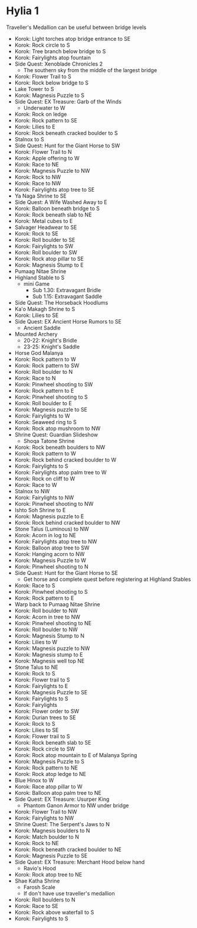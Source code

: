 # Hylia 1

Traveller's Medallion can be useful between bridge levels

* Korok: Light torches atop bridge entrance to SE
* Korok: Rock circle to S
* Korok: Tree branch below bridge to S
* Korok: Fairylights atop fountain
* Side Quest: Xenoblade Chronicles 2
  * The southern sky from the middle of the largest bridge
* Korok: Flower Trail to S
* Korok: Rock below bridge to S
* Lake Tower to S
* Korok: Magnesis Puzzle to S
* Side Quest: EX Treasure: Garb of the Winds
  * Underwater to W
* Korok: Rock on ledge
* Korok: Rock pattern to SE
* Korok: Lilies to E
* Korok: Rock beneath cracked boulder to S
* Stalnox to S
* Side Quest: Hunt for the Giant Horse to SW
* Korok: Flower Trail to N
* Korok: Apple offering to W
* Korok: Race to NE
* Korok: Magnesis Puzzle to NW
* Korok: Rock to NW
* Korok: Race to NW
* Korok: Fairylights atop tree to SE
* Ya Naga Shrine to SE
* Side Quest: A Wife Washed Away to E
* Korok: Balloon beneath bridge to S
* Korok: Rock beneath slab to NE
* Korok: Metal cubes to E
* Salvager Headwear to SE
* Korok: Rock to SE
* Korok: Roll boulder to SE
* Korok: Fairylights to SW
* Korok: Roll boulder to SW
* Korok: Rock atop pillar to SE
* Korok: Magnesis Stump to E
* Pumaag Nitae Shrine
* Highland Stable to S
  * mini Game
    * Sub 1.30: Extravagant Bridle
    * Sub 1.15: Extravagant Saddle
* Side Quest: The Horseback Hoodlums
* Ka'o Makagh Shrine to S
* Korok: Lilies to SE
* Side Quest: EX Ancient Horse Rumors to SE
  * Ancient Saddle
* Mounted Archery
  * 20-22: Knight's Bridle
  * 23-25: Knight's Saddle
* Horse God Malanya
* Korok: Rock pattern to W
* Korok: Rock pattern to SW
* Korok: Roll boulder to N
* Korok: Race to N
* Korok: Pinwheel shooting to SW
* Korok: Rock pattern to E
* Korok: Pinwheel shooting to S
* Korok: Roll boulder to E
* Korok: Magnesis puzzle to SE
* Korok: Fairylights to W
* Korok: Seaweed ring to S
* Korok: Rock atop mushroom to NW
* Shrine Quest: Guardian Slideshow
  * Shoqa Tatone Shrine
* Korok: Rock beneath boulders to NW
* Korok: Rock pattern to W
* Korok: Rock behind cracked boulder to W
* Korok: Fairylights to S
* Korok: Fairylights atop palm tree to W
* Korok: Rock on cliff to W
* Korok: Race to W
* Stalnox to NW
* Korok: Fairylights to NW
* Korok: Pinwheel shooting to NW
* Ishto Soh Shrine to E
* Korok: Magnesis puzzle to E
* Korok: Rock behind cracked boulder to NW
* Stone Talus (Luminous) to NW
* Korok: Acorn in log to NE
* Korok: Fairylights atop tree to NW
* Korok: Balloon atop tree to SW
* Korok: Hanging acorn to NW
* Korok: Magnesis Puzzle to W
* Korok: Pinwheel shooting to N
* Side Quest: Hunt for the Giant Horse to SE
  * Get horse and complete quest before registering at Highland Stables
* Korok: Race to S
* Korok: Pinwheel shooting to S
* Korok: Rock pattern to E
* Warp back to Pumaag Nitae Shrine
* Korok: Roll boulder to NW
* Korok: Acorn in tree to NW
* Korok: Pinwheel shooting to NE
* Korok: Roll boulder to NW
* Korok: Magnesis Stump to N
* Korok: Lilies to W
* Korok: Magnesis puzzle to NW
* Korok: Magnesis stump to E
* Korok: Magnesis well top NE
* Stone Talus to NE
* Korok: Rock to S
* Korok: Flower trail to S
* Korok: Fairylights to E
* Korok: Magnesis Puzzle to SE
* Korok: Fairylights to S
* Korok: Fairylights
* Korok: Flower order to SW
* Korok: Durian trees to SE
* Korok: Rock to S
* Korok: Lilies to SE
* Korok: Flower trail to S
* Korok: Rock beneath slab to SE
* Korok: Rock circle to SW
* Korok: Rock atop mountain to E of Malanya Spring
* Korok: Magnesis Puzzle to S
* Korok: Rock pattern to NE
* Korok: Rock atop ledge to NE
* Blue Hinox to W
* Korok: Race atop pillar to W
* Korok: Balloon atop palm tree to NE
* Side Quest: EX Treasure: Usurper King
  * Phantom Ganon Armor to NW under bridge
* Korok: Flower Trail to NW
* Korok: Fairylights to NW
* Shrine Quest: The Serpent's Jaws to N
* Korok: Magnesis boulders to N
* Korok: Match boulder to N
* Korok: Rock to NE
* Korok: Rock beneath cracked boulder to NE
* Korok: Magnesis Puzzle to SE
* Side Quest: EX Treasure: Merchant Hood below hand
  * Ravio's Hood
* Korok: Rock atop tree to NE
* Shae Katha Shrine
  * Farosh Scale
  * If don't have use traveller's medallion
* Korok: Roll boulders to N
* Korok: Race to SE
* Korok: Rock above waterfall to S
* Korok: Fairylights to S

